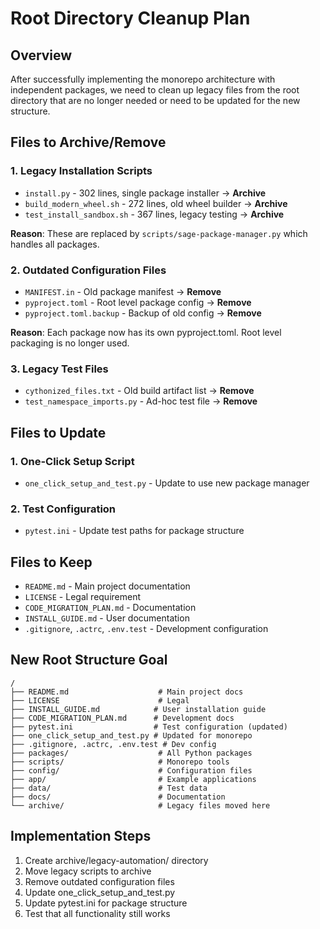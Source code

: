 # Root Directory Cleanup Plan

## Overview
After successfully implementing the monorepo architecture with independent packages, we need to clean up legacy files from the root directory that are no longer needed or need to be updated for the new structure.

## Files to Archive/Remove

### 1. Legacy Installation Scripts
- `install.py` - 302 lines, single package installer → **Archive**
- `build_modern_wheel.sh` - 272 lines, old wheel builder → **Archive** 
- `test_install_sandbox.sh` - 367 lines, legacy testing → **Archive**

**Reason**: These are replaced by `scripts/sage-package-manager.py` which handles all packages.

### 2. Outdated Configuration Files
- `MANIFEST.in` - Old package manifest → **Remove**
- `pyproject.toml` - Root level package config → **Remove**
- `pyproject.toml.backup` - Backup of old config → **Remove**

**Reason**: Each package now has its own pyproject.toml. Root level packaging is no longer used.

### 3. Legacy Test Files
- `cythonized_files.txt` - Old build artifact list → **Remove**
- `test_namespace_imports.py` - Ad-hoc test file → **Remove**

## Files to Update

### 1. One-Click Setup Script
- `one_click_setup_and_test.py` - Update to use new package manager

### 2. Test Configuration
- `pytest.ini` - Update test paths for package structure

## Files to Keep
- `README.md` - Main project documentation
- `LICENSE` - Legal requirement
- `CODE_MIGRATION_PLAN.md` - Documentation
- `INSTALL_GUIDE.md` - User documentation
- `.gitignore`, `.actrc`, `.env.test` - Development configuration

## New Root Structure Goal
```
/
├── README.md                    # Main project docs
├── LICENSE                      # Legal
├── INSTALL_GUIDE.md            # User installation guide
├── CODE_MIGRATION_PLAN.md      # Development docs
├── pytest.ini                  # Test configuration (updated)
├── one_click_setup_and_test.py # Updated for monorepo
├── .gitignore, .actrc, .env.test # Dev config
├── packages/                    # All Python packages
├── scripts/                     # Monorepo tools
├── config/                      # Configuration files
├── app/                         # Example applications
├── data/                        # Test data
├── docs/                        # Documentation
└── archive/                     # Legacy files moved here
```

## Implementation Steps
1. Create archive/legacy-automation/ directory
2. Move legacy scripts to archive
3. Remove outdated configuration files
4. Update one_click_setup_and_test.py
5. Update pytest.ini for package structure
6. Test that all functionality still works
